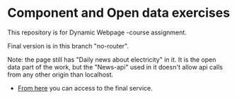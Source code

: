 # Component and Open data exercises

This repository is for Dynamic Webpage -course assignment.

Final version is in this branch "no-router".

Note: the page still has "Daily news about electricity" in it. It is the open data part of the work, but the "News-api" used in it doesn't allow api calls from any other origin than localhost.

- [From here](https://www.students.oamk.fi/~n3nari00/Dynamic_Web_Page/) you can access to the final service.
